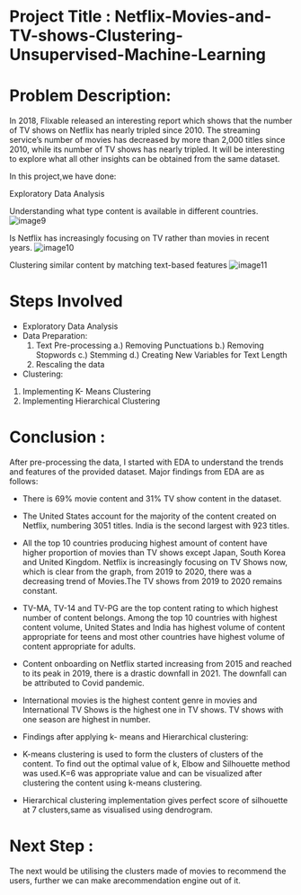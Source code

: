 # Project Title : Netflix-Movies-and-TV-shows-Clustering-Unsupervised-Machine-Learning

# Problem Description:
In 2018, Flixable released an interesting report which shows that the number of TV shows on Netflix has nearly tripled since 2010. The streaming service’s number of movies has decreased by more than 2,000 titles since 2010, while its number of TV shows has nearly tripled. It will be interesting to explore what all other insights can be obtained from the same dataset.

In this project,we have done:

Exploratory Data Analysis

Understanding what type content is available in different countries.
![image9](https://user-images.githubusercontent.com/93809665/229981079-c1a1f9ed-b3eb-4963-9d7b-08815d911fbd.PNG)

Is Netflix has increasingly focusing on TV rather than movies in recent years.
![image10](https://user-images.githubusercontent.com/93809665/229981285-767a5078-4d83-4009-a58b-a3f471598e49.PNG)


Clustering similar content by matching text-based features
![image11](https://user-images.githubusercontent.com/93809665/229981325-b6f524b4-cc8f-4dd4-8cb3-55a965ce516d.PNG)


# Steps Involved
* Exploratory Data Analysis
* Data Preparation:
  1. Text Pre-processing
    a.) Removing Punctuations
    b.) Removing Stopwords
    c.) Stemming
    d.) Creating New Variables for Text Length
  2. Rescaling the data
* Clustering:
1. Implementing K- Means Clustering
2. Implementing Hierarchical Clustering


# Conclusion :
After pre-processing the data, I started with EDA to understand the trends and features of the provided dataset. Major findings from EDA are as follows:

* There is 69% movie content and 31% TV show content in the dataset.

* The United States account for the majority of the content created on Netflix, numbering 3051 titles. India is the second largest with 923 titles.

* All the top 10 countries producing highest amount of content have higher proportion of movies than TV shows except Japan, South Korea and United Kingdom.
Netflix is increasingly focusing on TV Shows now, which is clear from the graph, from 2019 to 2020, there was a decreasing trend of Movies.The TV shows from 2019 to 2020 remains constant.

* TV-MA, TV-14 and TV-PG are the top content rating to which highest number of content belongs.
Among the top 10 countries with highest content volume, United States and India has highest volume of content appropriate for teens and most other countries have highest volume of content appropriate for adults.

* Content onboarding on Netflix started increasing from 2015 and reached to its peak in 2019, there is a drastic downfall in 2021. The downfall can be attributed to Covid pandemic.

* International movies is the highest content genre in movies and International TV Shows is the highest one in TV shows.
TV shows with one season are highest in number.

* Findings after applying k- means and Hierarchical clustering:

* K-means clustering is used to form the clusters of clusters of the content. To find out the optimal value of k, Elbow and Silhouette method was used.K=6 was   appropriate value and can be visualized after clustering the content using k-means clustering.

* Hierarchical clustering implementation gives perfect score of silhouette at 7 clusters,same as visualised using dendrogram.

# Next Step :
The next would be utilising the clusters made of movies to recommend the users, further we can make arecommendation engine out of it.
